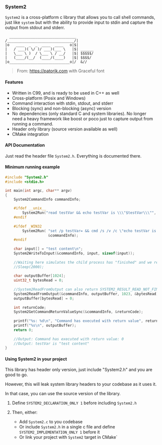 ### System2

`System2` is a cross-platform c library that allows you to call shell commands, just like `system` but with the ability to
provide input to stdin and capture the output from stdout and stderr.

```text
  _______________________________
/_______________________________/|
|o   ____  _  _  ____  ____   o|$|
|   / ___)( \/ )/ ___)(___ \   |$| ______
|   \___ \ )  / \___ \ / __/   |$| $$$$$/
|   (____/(__/  (____/(____)   |$| $$$$/
|o____________________________o|/  &//
```
> From: https://patorjk.com with Graceful font

#### Features

- Written in C99, and is ready to be used in C++ as well
- Cross-platform (Posix and Windows)
- Command interaction with stdin, stdout, and stderr
- Blocking (sync) and non-blocking (async) version
- No dependencies (only standard C and system libraries).
    No longer need a heavy framework like boost or poco just to capture output from running a command.
- Header only library (source version available as well)
- CMake integration

#### API Documentation
Just read the header file `System2.h`. Everything is documented there.

#### Minimum running example

```c
#include "System2.h"
#include <stdio.h>

int main(int argc, char** argv) 
{
    System2CommandInfo commandInfo;

    #ifdef __unix__
        System2Run("read testVar && echo testVar is \\\"$testVar\\\"", &commandInfo);
    #endif
    
    #ifdef _WIN32
        System2Run( "set /p testVar= && cmd /s /v /c \"echo testVar is ^\"!testVar!^\"\"", 
                    &commandInfo);
    #endif
    
    char input[] = "test content\n";
    System2WriteToInput(&commandInfo, input, sizeof(input));
    
    //Waiting here simulates the child process has "finished" and we read the output of it
    //Sleep(2000);
    
    char outputBuffer[1024];
    uint32_t bytesRead = 0;
    
    //System2ReadFromOutput can also return SYSTEM2_RESULT_READ_NOT_FINISHED if we have more to read
    System2ReadFromOutput(&commandInfo, outputBuffer, 1023, &bytesRead);
    outputBuffer[bytesRead] = 0;
    
    int returnCode;
    System2GetCommandReturnValueSync(&commandInfo, &returnCode);
    
    printf("%s: %d\n", "Command has executed with return value", returnCode);
    printf("%s\n", outputBuffer);
    return 0;
    
    //Output: Command has executed with return value: 0
    //Output: testVar is "test content"
}
```

#### Using System2 in your project

This library has header only version, just include "System2.h" and you are good to go.

However, this will leak system library headers to your codebase as it uses it.

In that case, you can use the source version of the library.

1. Define `SYSTEM2_DECLARATION_ONLY 1` before including `System2.h`

2. Then, either:
    - Add `System2.c` to you codebase
    - Or include `System2.h` in a single c file and define `SYSTEM2_IMPLEMENTATION_ONLY 1` before it
    - Or link your project with `System2` target in CMake`
